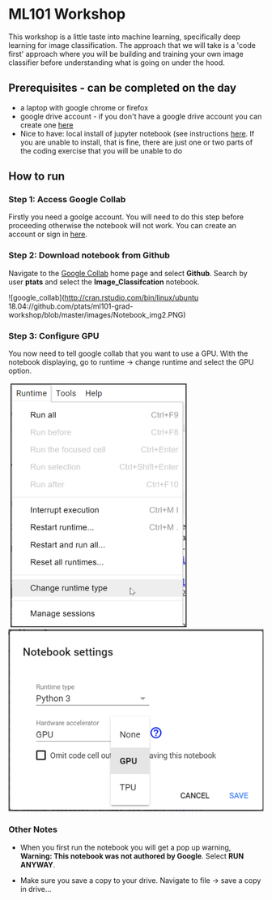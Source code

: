 # ML101 Workshop

This workshop is a little taste into machine learning, specifically deep learning for image classification. The approach that we will take is a 'code first' approach where you will be building and training your own image classifier before understanding what is going on under the hood.

## Prerequisites - can be completed on the day

* a laptop with google chrome or firefox
* google drive account - if you don't have a google drive account you can create one [here](https://accounts.google.com/signup/v2/webcreateaccount?continue=https%3A%2F%2Faccounts.google.com%2FManageAccount&dsh=S-1694359826%3A1582007900873563&gmb=exp&biz=false&flowName=GlifWebSignIn&flowEntry=SignUp)
* Nice to have: local install of jupyter notebook (see instructions [here](https://jupyter.readthedocs.io/en/latest/install.html#install). If you are unable to install, that is fine, there are just one or two parts of the coding exercise that you will be unable to do

## How to run

### Step 1: Access Google Collab

Firstly you need a goolge account. You will need to do this step before proceeding otherwise the notebook will not work. You can create an account or sign in [here](https://accounts.google.com/signin/v2/identifier?flowName=GlifWebSignIn&flowEntry=ServiceLogin).

### Step 2: Download notebook from Github

Navigate to the [Google Collab](https://colab.research.google.com/notebooks/welcome.ipynb#recent=true) home page and select **Github**. Search by user **ptats** and select the **Image_Classifcation** notebook.

![google_collab](http://cran.rstudio.com/bin/linux/ubuntu 18.04://github.com/ptats/ml101-grad-workshop/blob/master/images/Notebook_img2.PNG)

### Step 3: Configure GPU

You now need to tell google collab that you want to use a GPU. With the notebook displaying, go to runtime -> change runtime  and select the GPU option.

![runtime](https://github.com/ptats/ml101-grad-workshop/blob/master/images/Notebook_img3.PNG)
![gpu](https://github.com/ptats/ml101-grad-workshop/blob/master/images/Notebook_img4.png)

### Other Notes

* When you first run the notebook you will get a pop up warning, **Warning: This notebook was not authored by Google**. Select **RUN ANYWAY**.

* Make sure you save a copy to your drive. Navigate to file -> save a copy in drive...


